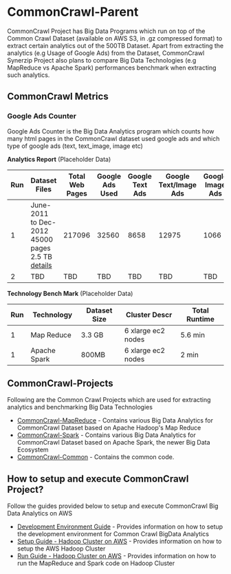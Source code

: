 CommonCrawl-Parent
=========

CommonCrawl Project has Big Data Programs which run on top of the Common Crawl Dataset (available on AWS S3, in .gz compressed format) to extract certain analytics out of the 500TB Dataset. Apart from extracting the analytics (e.g Usage of Google Ads) from the Dataset, CommonCrawl Synerzip Project also plans to compare Big Data Technologies (e.g MapReduce vs Apache Spark) performances benchmark when extracting such analytics.

CommonCrawl Metrics
-----

### Google Ads Counter
Google Ads Counter is the Big Data Analytics program which counts how many html pages in the CommonCrawl dataset used google ads and which type of google ads (text, text_image, image etc)

**Analytics Report** (Placeholder Data)

| Run | Dataset Files | Total Web Pages | Google Ads Used | Google Text Ads | Google Text/Image Ads | Google Image Ads |
|-----|---------------|-----------------|-----------------|-----------------|---------------------------|------------------|
| 1 |June-2011 to Dec-2012 45000 pages 2.5 TB [details](file-list/expt1.md) | 217096 | 32560 | 8658 | 12975 | 1066 |
| 2 | TBD | TBD | TBD | TBD | TBD | TBD | 

**Technology Bench Mark** (Placeholder Data)
   
| Run | Technology | Dataset Size | Cluster Descr | Total Runtime |
|-----|------------|--------------|---------------|---------------|
| 1 | Map Reduce | 3.3 GB | 6 xlarge ec2 nodes| 5.6 min |
| 1 | Apache Spark | 800MB | 6 xlarge ec2 nodes | 2 min |
   


CommonCrawl-Projects
-----
Following are the Common Crawl Projects which are used for extracting analytics and benchmarking Big Data Technologies
* [CommonCrawl-MapReduce](http://github.com/synerzip/CommonCrawl-MapReduce) - Contains various Big Data Analytics for CommonCrawl Dataset based on Apache Hadoop's Map Reduce
* [CommonCrawl-Spark](http://github.com/synerzip/CommonCrawl-Spark) - Contains various Big Data Analytics for CommonCrawl Dataset based on Apache Spark, the newer Big Data Ecosystem
* [CommonCrawl-Common](http://github.com/synerzip/CommonCrawl-Common) - Contains the common code.


How to setup and execute CommonCrawl Project?
-----
Follow the guides provided below to setup and execute CommonCrawl Big Data Analytics on AWS 

* [Development Environment Guide](http://github.com/synerzip/CommonCrawl-Parent/blob/master/dev_env_setup.md) - Provides information on how to setup the development environment for Common Crawl BigData Analytics
* [Setup Guide - Hadoop Cluster on AWS](http://github.com/synerzip/CommonCrawl-Parent/blob/master/aws_setup.md) - Provides information on how to setup the AWS Hadoop Cluster
* [Run Guide - Hadoop Cluster on AWS](http://github.com/synerzip/CommonCrawl-Parent/blob/master/execute_on_aws.md) - Provides information on how to run the MapReduce and Spark code on Hadoop Cluster
